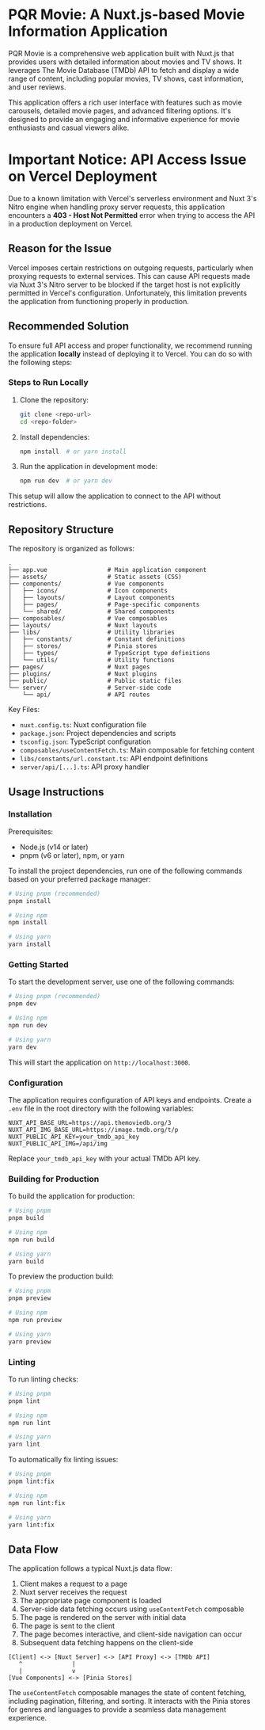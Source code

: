 # PQR Movie: A Nuxt.js-based Movie Information Application

PQR Movie is a comprehensive web application built with Nuxt.js that provides users with detailed information about movies and TV shows. It leverages The Movie Database (TMDb) API to fetch and display a wide range of content, including popular movies, TV shows, cast information, and user reviews.

This application offers a rich user interface with features such as movie carousels, detailed movie pages, and advanced filtering options. It's designed to provide an engaging and informative experience for movie enthusiasts and casual viewers alike.

# Important Notice: API Access Issue on Vercel Deployment

Due to a known limitation with Vercel's serverless environment and Nuxt 3's Nitro engine when handling proxy server requests, this application encounters a **403 - Host Not Permitted** error when trying to access the API in a production deployment on Vercel.

## Reason for the Issue

Vercel imposes certain restrictions on outgoing requests, particularly when proxying requests to external services. This can cause API requests made via Nuxt 3's Nitro server to be blocked if the target host is not explicitly permitted in Vercel's configuration. Unfortunately, this limitation prevents the application from functioning properly in production.

## Recommended Solution

To ensure full API access and proper functionality, we recommend running the application **locally** instead of deploying it to Vercel. You can do so with the following steps:

### Steps to Run Locally

1. Clone the repository:

   ```sh
   git clone <repo-url>
   cd <repo-folder>
   ```

2. Install dependencies:

   ```sh
   npm install  # or yarn install
   ```

3. Run the application in development mode:
   ```sh
   npm run dev  # or yarn dev
   ```

This setup will allow the application to connect to the API without restrictions.

## Repository Structure

The repository is organized as follows:

```
.
├── app.vue                 # Main application component
├── assets/                 # Static assets (CSS)
├── components/             # Vue components
│   ├── icons/              # Icon components
│   ├── layouts/            # Layout components
│   ├── pages/              # Page-specific components
│   └── shared/             # Shared components
├── composables/            # Vue composables
├── layouts/                # Nuxt layouts
├── libs/                   # Utility libraries
│   ├── constants/          # Constant definitions
│   ├── stores/             # Pinia stores
│   ├── types/              # TypeScript type definitions
│   └── utils/              # Utility functions
├── pages/                  # Nuxt pages
├── plugins/                # Nuxt plugins
├── public/                 # Public static files
└── server/                 # Server-side code
    └── api/                # API routes
```

Key Files:

- `nuxt.config.ts`: Nuxt configuration file
- `package.json`: Project dependencies and scripts
- `tsconfig.json`: TypeScript configuration
- `composables/useContentFetch.ts`: Main composable for fetching content
- `libs/constants/url.constant.ts`: API endpoint definitions
- `server/api/[...].ts`: API proxy handler

## Usage Instructions

### Installation

Prerequisites:

- Node.js (v14 or later)
- pnpm (v6 or later), npm, or yarn

To install the project dependencies, run one of the following commands based on your preferred package manager:

```bash
# Using pnpm (recommended)
pnpm install

# Using npm
npm install

# Using yarn
yarn install
```

### Getting Started

To start the development server, use one of the following commands:

```bash
# Using pnpm (recommended)
pnpm dev

# Using npm
npm run dev

# Using yarn
yarn dev
```

This will start the application on `http://localhost:3000`.

### Configuration

The application requires configuration of API keys and endpoints. Create a `.env` file in the root directory with the following variables:

```
NUXT_API_BASE_URL=https://api.themoviedb.org/3
NUXT_API_IMG_BASE_URL=https://image.tmdb.org/t/p
NUXT_PUBLIC_API_KEY=your_tmdb_api_key
NUXT_PUBLIC_API_IMG=/api/img
```

Replace `your_tmdb_api_key` with your actual TMDb API key.

### Building for Production

To build the application for production:

```bash
# Using pnpm
pnpm build

# Using npm
npm run build

# Using yarn
yarn build
```

To preview the production build:

```bash
# Using pnpm
pnpm preview

# Using npm
npm run preview

# Using yarn
yarn preview
```

### Linting

To run linting checks:

```bash
# Using pnpm
pnpm lint

# Using npm
npm run lint

# Using yarn
yarn lint
```

To automatically fix linting issues:

```bash
# Using pnpm
pnpm lint:fix

# Using npm
npm run lint:fix

# Using yarn
yarn lint:fix
```

## Data Flow

The application follows a typical Nuxt.js data flow:

1. Client makes a request to a page
2. Nuxt server receives the request
3. The appropriate page component is loaded
4. Server-side data fetching occurs using `useContentFetch` composable
5. The page is rendered on the server with initial data
6. The page is sent to the client
7. The page becomes interactive, and client-side navigation can occur
8. Subsequent data fetching happens on the client-side

```
[Client] <-> [Nuxt Server] <-> [API Proxy] <-> [TMDb API]
   ^              |
   |              v
[Vue Components] <-> [Pinia Stores]
```

The `useContentFetch` composable manages the state of content fetching, including pagination, filtering, and sorting. It interacts with the Pinia stores for genres and languages to provide a seamless data management experience.
